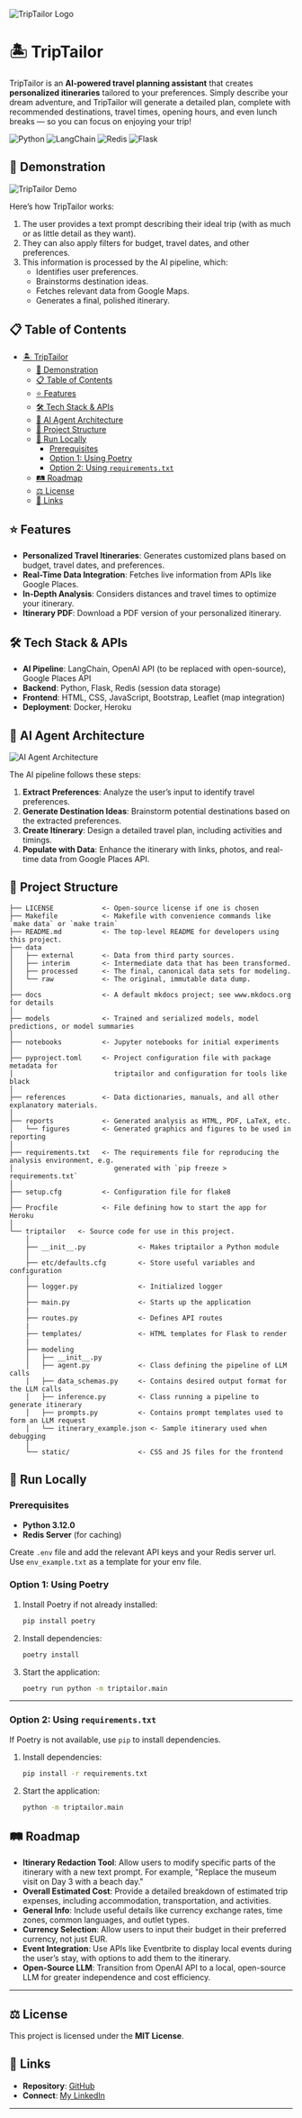 ![TripTailor Logo](assets/logo.png)

# 🏝️ TripTailor

TripTailor is an **AI-powered travel planning assistant** that creates **personalized itineraries** tailored to your preferences. Simply describe your dream adventure, and TripTailor will generate a detailed plan, complete with recommended destinations, travel times, opening hours, and even lunch breaks — so you can focus on enjoying your trip!

![Python](https://img.shields.io/badge/Python-3.12-green)
![LangChain](https://img.shields.io/badge/LangChain-LLM%20Agent-ffcc00)
![Redis](https://img.shields.io/badge/Redis-Caching-red)
![Flask](https://img.shields.io/badge/Flask-Backend-blue)



## 🎥 Demonstration

![TripTailor Demo](assets/full_demo.gif)

Here’s how TripTailor works:  
1. The user provides a text prompt describing their ideal trip (with as much or as little detail as they want).  
2. They can also apply filters for budget, travel dates, and other preferences.  
3. This information is processed by the AI pipeline, which:  
   - Identifies user preferences.  
   - Brainstorms destination ideas.  
   - Fetches relevant data from Google Maps.  
   - Generates a final, polished itinerary.  



## 📋 Table of Contents

- [🏝️ TripTailor](#️-triptailor)
  - [🎥 Demonstration](#-demonstration)
  - [📋 Table of Contents](#-table-of-contents)
  - [⭐ Features](#-features)
  - [🛠️ Tech Stack \& APIs](#️-tech-stack--apis)
  - [🤖 AI Agent Architecture](#-ai-agent-architecture)
  - [📁 Project Structure](#-project-structure)
  - [🚀 Run Locally](#-run-locally)
    - [Prerequisites](#prerequisites)
    - [Option 1: Using Poetry](#option-1-using-poetry)
    - [Option 2: Using `requirements.txt`](#option-2-using-requirementstxt)
  - [🛤️ Roadmap](#️-roadmap)
  - [⚖️ License](#️-license)
  - [🔗 Links](#-links)


## ⭐ Features

- **Personalized Travel Itineraries**: Generates customized plans based on budget, travel dates, and preferences.  
- **Real-Time Data Integration**: Fetches live information from APIs like Google Places.  
- **In-Depth Analysis**: Considers distances and travel times to optimize your itinerary.  
- **Itinerary PDF**: Download a PDF version of your personalized itinerary.  


## 🛠️ Tech Stack & APIs

- **AI Pipeline**: LangChain, OpenAI API (to be replaced with open-source), Google Places API  
- **Backend**: Python, Flask, Redis (session data storage)  
- **Frontend**: HTML, CSS, JavaScript, Bootstrap, Leaflet (map integration)
- **Deployment**: Docker, Heroku  


## 🤖 AI Agent Architecture

![AI Agent Architecture](assets/agent_structure.png)

The AI pipeline follows these steps:  
1. **Extract Preferences**: Analyze the user’s input to identify travel preferences.  
2. **Generate Destination Ideas**: Brainstorm potential destinations based on the extracted preferences.  
3. **Create Itinerary**: Design a detailed travel plan, including activities and timings.  
4. **Populate with Data**: Enhance the itinerary with links, photos, and real-time data from Google Places API.  


## 📁 Project Structure

```
├── LICENSE            <- Open-source license if one is chosen
├── Makefile           <- Makefile with convenience commands like `make data` or `make train`
├── README.md          <- The top-level README for developers using this project.
├── data
│   ├── external       <- Data from third party sources.
│   ├── interim        <- Intermediate data that has been transformed.
│   ├── processed      <- The final, canonical data sets for modeling.
│   └── raw            <- The original, immutable data dump.
│
├── docs               <- A default mkdocs project; see www.mkdocs.org for details
│
├── models             <- Trained and serialized models, model predictions, or model summaries
│
├── notebooks          <- Jupyter notebooks for initial experiments
│
├── pyproject.toml     <- Project configuration file with package metadata for 
│                         triptailor and configuration for tools like black
│
├── references         <- Data dictionaries, manuals, and all other explanatory materials.
│
├── reports            <- Generated analysis as HTML, PDF, LaTeX, etc.
│   └── figures        <- Generated graphics and figures to be used in reporting
│
├── requirements.txt   <- The requirements file for reproducing the analysis environment, e.g.
│                         generated with `pip freeze > requirements.txt`
│
├── setup.cfg          <- Configuration file for flake8
│
├── Procfile           <- File defining how to start the app for Heroku
│
└── triptailor   <- Source code for use in this project.
    │
    ├── __init__.py             <- Makes triptailor a Python module
    │
    ├── etc/defaults.cfg        <- Store useful variables and configuration
    │
    ├── logger.py               <- Initialized logger
    │
    ├── main.py                 <- Starts up the application
    |
    ├── routes.py               <- Defines API routes
    |
    ├── templates/              <- HTML templates for Flask to render  
    |
    ├── modeling                
    │   ├── __init__.py 
    │   ├── agent.py            <- Class defining the pipeline of LLM calls         
    │   ├── data_schemas.py     <- Contains desired output format for the LLM calls          
    │   ├── inference.py        <- Class running a pipeline to generate itinerary          
    │   ├── prompts.py          <- Contains prompt templates used to form an LLM request          
    │   └── itinerary_example.json <- Sample itinerary used when debugging
    │
    └── static/                 <- CSS and JS files for the frontend
```



## 🚀 Run Locally

### Prerequisites
- **Python 3.12.0**
- **Redis Server** (for caching)

Create `.env` file and add the relevant API keys and your Redis server url. Use `env_example.txt` as a template for your env file.

### Option 1: Using Poetry
1. Install Poetry if not already installed:
   ```bash
   pip install poetry
   ```

2. Install dependencies:
   ```bash
   poetry install
   ```

3. Start the application:
   ```bash
   poetry run python -m triptailor.main
   ```

---

### Option 2: Using `requirements.txt`
If Poetry is not available, use `pip` to install dependencies.

1. Install dependencies:
   ```bash
   pip install -r requirements.txt
   ```

2. Start the application:
   ```bash
   python -m triptailor.main
   ```


## 🛤️ Roadmap  

- **Itinerary Redaction Tool**: Allow users to modify specific parts of the itinerary with a new text prompt. For example, "Replace the museum visit on Day 3 with a beach day."  
- **Overall Estimated Cost**: Provide a detailed breakdown of estimated trip expenses, including accommodation, transportation, and activities.  
- **General Info**: Include useful details like currency exchange rates, time zones, common languages, and outlet types.  
- **Currency Selection**: Allow users to input their budget in their preferred currency, not just EUR.  
- **Event Integration**: Use APIs like Eventbrite to display local events during the user’s stay, with options to add them to the itinerary.  
- **Open-Source LLM**: Transition from OpenAI API to a local, open-source LLM for greater independence and cost efficiency.  

---

## ⚖️ License  
This project is licensed under the **MIT License**.  

## 🔗 Links  
- **Repository**: [GitHub](https://github.com/Logisx/TripTailor)
- **Connect**: [My LinkedIn](www.linkedin.com/in/aleksandrshishkov)  


--------

